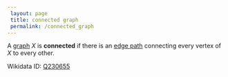 ```yaml
---
 layout: page
 title: connected graph
 permalink: /connected_graph
---
```


A [graph](https://defsmath.github.io/DefsMath/graph) $X$ is **connected** if there is an [edge path](https://defsmath.github.io/DefsMath/edge_path) connecting every vertex of $X$ to every other.

Wikidata ID: [Q230655](https://www.wikidata.org/wiki/Q230655)